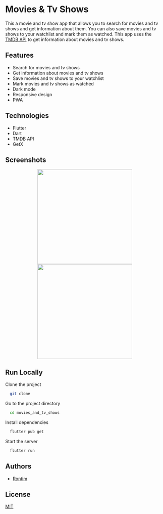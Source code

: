 # Movies & Tv Shows

This a movie and tv show app that allows you to search for movies and tv shows and get information about them. You can also save movies and tv shows to your watchlist and mark them as watched. This app uses the [TMDB API](https://www.themoviedb.org/documentation/api) to get information about movies and tv shows.

## Features

- Search for movies and tv shows
- Get information about movies and tv shows
- Save movies and tv shows to your watchlist
- Mark movies and tv shows as watched
- Dark mode
- Responsive design
- PWA

## Technologies

- Flutter
- Dart
- TMDB API
- GetX

## Screenshots
<div align="center">
<img src="./assets/images/screenshots/1703673569994.png_adobe_express.png" width="300" />
<img src="./assets/images/screenshots/1703673613093.png_adobe_express.png" width="300" />
</div>

## Run Locally

Clone the project

```bash
  git clone
```

Go to the project directory

```bash
  cd movies_and_tv_shows
```

Install dependencies

```bash
  flutter pub get
```

Start the server

```bash
  flutter run
```

## Authors

- [Rontim](https://www.github.com/Rontim)

## License

[MIT](https://choosealicense.com/licenses/mit/)
